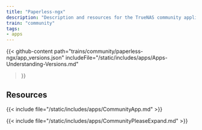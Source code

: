 ```yaml
---
title: "Paperless-ngx"
description: "Description and resources for the TrueNAS community application called Paperless-ngx."
train: "community"
tags:
- apps
---
```


{{< github-content 
    path="trains/community/paperless-ngx/app_versions.json"
	includeFile="/static/includes/apps/Apps-Understanding-Versions.md"
>}}

## Resources

{{< include file="/static/includes/apps/CommunityApp.md" >}}

{{< include file="/static/includes/apps/CommunityPleaseExpand.md" >}}

<!--
<div class="docs-sections">

{{< doc-card title="<appname> Deployments" link="/resources/"
descr="How to deploy and configure the <appname> app." >}}

</div>
-->
